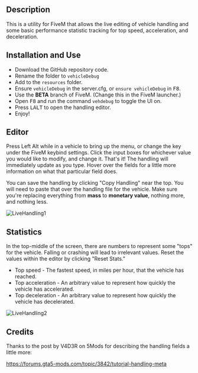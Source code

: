 ## Description
This is a utility for FiveM that allows the live editing of vehicle handling and some basic performance statistic tracking for top speed, acceleration, and deceleration.

## Installation and Use
- Download the GitHub repository code.
- Rename the folder to `vehicleDebug`
- Add to the `resources` folder.
- Ensure `vehicleDebug` in the server.cfg, or `ensure vehicleDebug` in <kbd>F8</kbd>.
- Use the **BETA** branch of FiveM. (Change this in the FiveM launcher.)
- Open <kbd>F8</kbd> and run the command `vehdebug` to toggle the UI on.
- Press <kbd>LALT</kbd> to open the handling editor.
- Enjoy!

## Editor
Press Left Alt while in a vehicle to bring up the menu, or change the key under the FiveM keybind settings. Click the input boxes for whichever value you would like to modify, and change it. That's it! The handling will immediately update as you type. Hover over the fields for a little more information on what that particular field does.

You can save the handling by clicking "Copy Handling" near the top. You will need to paste that over the handling file for the vehicle. Make sure you're replacing everything from **mass** to **monetary value**, nothing more, and nothing less.

![LiveHandling1](https://user-images.githubusercontent.com/8594390/113525001-6b17b380-9580-11eb-8411-5a7076a4514e.png)

## Statistics
In the top-middle of the screen, there are numbers to represent some "tops" for the vehicle. Falling or crashing will lead to irrelevant values. Reset the values within the editor by clicking "Reset Stats."
* Top speed - The fastest speed, in miles per hour, that the vehicle has reached.
* Top acceleration - An arbitrary value to represent how quickly the vehicle has accelerated.
* Top deceleration - An arbitrary value to represent how quickly the vehicle has decelerated.

![LiveHandling2](https://user-images.githubusercontent.com/8594390/113525004-6e12a400-9580-11eb-8ad2-a5fd70aef41d.png)

## Credits
Thanks to the post by V4D3R on 5Mods for describing the handling fields a little more:

https://forums.gta5-mods.com/topic/3842/tutorial-handling-meta
